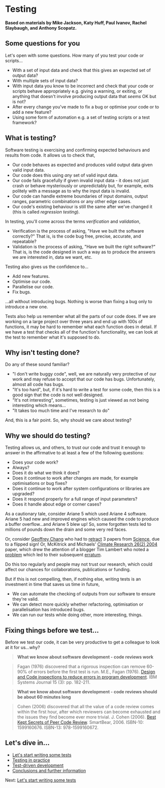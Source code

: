 # Testing


**Based on materials by Mike Jackson, Katy Huff, Paul Ivanov, Rachel Slaybaugh, and Anthony Scopatz.**

## Some questions for you

Let's open with some questions. How many of you test your code or scripts...

* With a set of input data and check that this gives an expected set of output data?
* With multiple sets of input data?
* With input data you know to be incorrect and check that your code or scripts behave appropriately e.g. giving a warning, or exiting, or anything that doesn't involve producing output data that *seems* OK but is not?
* After every change you've made to fix a bug or optimise your code or to add a new feature?
* Using some form of automation e.g. a set of testing scripts or a test framework?

## What is testing?

Software testing is exercising and confirming expected behaviours and results from code. It allows us to check that,

* Our code behaves as expected and produces valid output data given valid input data.
* Our code does this using *any* set of valid input data.
* Our code fails gracefully if given invalid input data - it does not just crash or behave mysteriously or unpredictably but, for example, exits politely with a message as to why the input data is invalid.
* Our code can handle extreme boundaries of input domains, output ranges, parametric combinations or any other edge cases.
* Our code's existing behaviour is still the same after we've changed it (this is called *regression testing*).

In testing, you'll come across the terms *verification* and *validation*,

* Verification is the process of asking, "Have we built the software correctly?" That is, is the code bug free, precise, accurate, and repeatable?
* Validation is the process of asking, "Have we built the right software?" That is, is the code designed in such a way as to produce the answers we are interested in, data we want, etc.

Testing also gives us the confidence to...

* Add new features.
* Optimise our code.
* Parallelise our code.
* Fix bugs.

...all without introducing bugs. Nothing is worse than fixing a bug only to introduce a new one.

Tests also help us remember what all the parts of our code does. If we are working on a large project over three years and end up with 100s of functions, it may be hard to remember what each function does in detail. If we have a test that checks all of the function's functionality, we can look at the test to remember what it's supposed to do.

## Why isn't testing done?

Do any of these sound familiar?

* "I don't write buggy code", well, we are naturally very protective of our work and may refuse to accept that our code has bugs. Unfortunately, almost all code has bugs.
* "It's too hard", but, if it's hard to write a test for some code, then this is a good sign that the code is not well designed.
* "It's not interesting", sometimes, testing is just viewed as not being interesting which means...
* "It takes too much time and I've research to do"

And, this is a fair point. So, why should we care about testing?

## Why we should do testing?

Testing allows us, and others, to trust our code and trust it enough to answer in the affirmative to at least a few of the following questions:

* Does your code work?
* Always?
* Does it do what we think it does?
* Does it continue to work after changes are made, for example optimisations or bug fixes?
* Does it continue to work after system configurations or libraries are upgraded?
* Does it respond properly for a full range of input parameters?
* Does it handle about edge or corner cases?

As a cautionary tale, consider Ariane 5 which used Ariane 4 software. Ariane 5 had new and improved engines which caused the code to produce a buffer overflow...and Ariane 5 blew up! So, some forgotten tests led to millions of pounds down the drain and some very red faces.

Or, consider [Geoffrey Chang](http://en.wikipedia.org/wiki/Geoffrey_Chang) who had to [retract](http://www.sciencemag.org/content/314/5807/1875.2.long) 3 papers from [Science](http://www.sciencemag.org), due to a flipped sign! Or, McKitrick and Michaels' [Climate Research 26(2) 2004](http://www.int-res.com/abstracts/cr/v26/n2/p159-173/) paper, which drew the attention of a blogger Tim Lambert who noted a [problem](http://crookedtimber.org/2004/08/25/mckitrick-mucks-it-up/) which led to their subsequent [erratum](http://www.int-res.com/articles/cr2004/27/c027p265.pdf).

Do this too regularly and people may not trust our research, which could affect our chances for collaborations, publications or funding.

But if this is not compelling, then, if nothing else, writing tests is an investment in time that saves us time in future,

* We can automate the checking of outputs from our software to ensure they're valid.
* We can detect more quickly whether refactoring, optimisation or parallelisation has introduced bugs.
* We can run our tests while doing other, more interesting, things.

## Fixing things before we test...

Before we test our code, it can be very productive to get a colleague to look at it for us...why?

> **What we know about software development - code reviews work** 

> Fagan (1976) discovered that a rigorous inspection can remove 60-90% of errors before the first test is run. 
> M.E., Fagan (1976). [Design and Code inspections to reduce errors in program development](http://www.mfagan.com/pdfs/ibmfagan.pdf). IBM Systems Journal 15 (3): pp. 182-211.

> **What we know about software development - code reviews should be about 60 minutes long** 

> Cohen (2006) discovered that all the value of a code review comes within the first hour, after which reviewers can become exhausted and the issues they find become ever more trivial.
> J. Cohen (2006). [Best Kept Secrets of Peer Code Review](http://smartbear.com/SmartBear/media/pdfs/best-kept-secrets-of-peer-code-review.pdf). SmartBear, 2006. ISBN-10: 1599160676. ISBN-13: 978-1599160672.

## Let's dive in...

* [Let's start writing some tests](Writing.md)
* [Testing in practice](RealWorld.md)
* [Test-driven development](TDD.md)
* [Conclusions and further information](Conclusion.md)

Next: [Let's start writing some tests](Writing.md)
